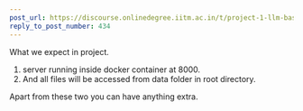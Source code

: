 ```yaml
---
post_url: https://discourse.onlinedegree.iitm.ac.in/t/project-1-llm-based-automation-agent-discussion-thread-tds-jan-2025/164277/441
reply_to_post_number: 434
---
```

What we expect in project.

1. server running inside docker container at 8000.
2. And all files will be accessed from data folder in root directory.

Apart from these two you can have anything extra.